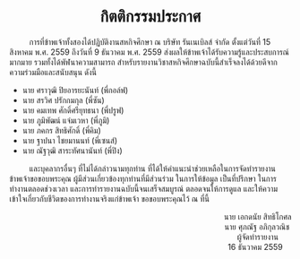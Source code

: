 <h1 align="center">กิตติกรรมประกาศ</h1>

&nbsp;&nbsp;&nbsp;&nbsp;&nbsp;&nbsp;&nbsp;&nbsp;
การที่ข้าพเจ้าทั้งสองได้ปฏิบัติงานสหกิจศึกษา ณ บริษัท รันเนเบิลส์ จำกัด ตั้งแต่วันที่ 15 สิงหาคม พ.ศ. 2559 ถึงวันที่ 9 ธันวาคม พ.ศ. 2559 ส่งผลให้ข้าพเจ้าได้รับความรู้และประสบการณ์มากมาย รวมทั้งได้พัฬนาความสามารถ สำหรับรายงานวิชาสหกิจศึกษาฉบับนี้สำเร็จลงได้ด้วยดีจากความร่วมมือและสนับสนุน ดังนี้

- นาย ศราวุฒิ ปิยอารยะนันท์ (พี่กอล์ฟ)
- นาย สรวิศ ปรักกมกุล​ (พี่ซัน)
- นาย คมเทพ ศักดิ์ศรียุทธนา (พี่ปรูฟ)
- นาย ภูมิพัฒน์ แจ่มเวหา (พี่ภูมิ)
- นาย ภคกร สิทธิศักดิ์ (พี่คิม)
- นาย ฐาปนา ไชยมานนท์ (พี่เซนส์)
- นาย ณัฐวุฒิ สาระทัศนานันท์ (พี่ปิง)

&nbsp;&nbsp;&nbsp;&nbsp;&nbsp;&nbsp;&nbsp;&nbsp;
และบุคลากรอื่นๆ ที่ไม่ได้กล่าวนามทุกท่าน ที่ได้ให้คำแนะนำช่วยเหลือในการจัดทำรายงาน ข้าพเจ้าขอขอบพระคุณ ผู้มีส่วนเกี่ยวข้องทุกท่านที่มีส่วนร่วม ในการให้ข้อมูล เป็นที่ปรึกษา ในการทำงานตลอดช่วงเวลา และการทำรายงานฉบับนี้จนเสร็จสมบูรณ์ ตลอดจนให้การดูแล และให้ความเข้าใจเกี่ยวกับชีวิตของการทำงานจริงแก่ข้าพเจ้า ขอขอบพระคุณไว้ ณ ที่นี้

<p align="right">
  นาย เอกดนัย สิทธิโกศล<br>
  นาย ศุภณัฐ อภิกุลวณิช&nbsp;<br>
  ผู้จัดทำรายงาน&nbsp;&nbsp;&nbsp;&nbsp;&nbsp;&nbsp;<br>
  16 ธันวาคม 2559&nbsp;&nbsp;&nbsp;&nbsp;<br>
</p>

